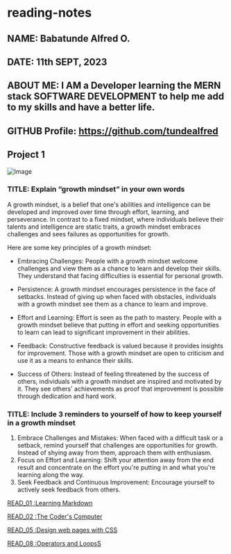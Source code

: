 # reading-notes
## NAME: Babatunde Alfred O.
## DATE: 11th SEPT, 2023
## ABOUT ME: I AM a Developer learning the MERN stack SOFTWARE DEVELOPMENT to help me add to my skills and have a better life.
## GITHUB Profile: https://github.com/tundealfred

## Project 1

![Image](https://beechhillschool.co.uk/bhps/wp-content/uploads/2020/12/growth1-768x331.png)
### TITLE: Explain “growth mindset” in your own words

A growth mindset, is a belief that one's abilities and intelligence can be developed and improved over time through effort, learning, and perseverance. In contrast to a fixed mindset, where individuals believe their talents and intelligence are static traits, a growth mindset embraces challenges and sees failures as opportunities for growth.

Here are some key principles of a growth mindset:

- Embracing Challenges: People with a growth mindset welcome challenges and view them as a chance to learn and develop their skills. They understand that facing difficulties is essential for personal growth.

- Persistence: A growth mindset encourages persistence in the face of setbacks. Instead of giving up when faced with obstacles, individuals with a growth mindset see them as a chance to learn and improve.

- Effort and Learning: Effort is seen as the path to mastery. People with a growth mindset believe that putting in effort and seeking opportunities to learn can lead to significant improvement in their abilities.

- Feedback: Constructive feedback is valued because it provides insights for improvement. Those with a growth mindset are open to criticism and use it as a means to enhance their skills.

- Success of Others: Instead of feeling threatened by the success of others, individuals with a growth mindset are inspired and motivated by it. They see others' achievements as proof that improvement is possible through dedication and hard work.

### TITLE: Include 3 reminders to yourself of how to keep yourself in a growth mindset

1. Embrace Challenges and Mistakes: When faced with a difficult task or a setback, remind yourself that challenges are opportunities for growth. Instead of shying away from them, approach them with enthusiasm. 
2. Focus on Effort and Learning: Shift your attention away from the end result and concentrate on the effort you're putting in and what you're learning along the way. 
3. Seek Feedback and Continuous Improvement: Encourage yourself to actively seek feedback from others. 


[READ_01 :Learning Markdown](https://github.com/tundealfred/reading-notes/blob/main/read_01.md)

[READ_02 :The Coder's Computer](https://github.com/tundealfred/reading-notes/blob/main/read_02.md)

[READ_05 :Design web pages with CSS](https://github.com/tundealfred/reading-notes/blob/main/read_05.md)

[READ_08 :Operators and LoopsS](https://github.com/tundealfred/reading-notes/blob/main/read_08.md)


